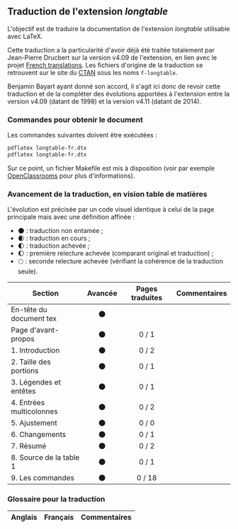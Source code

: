 ## Traduction de l'extension *longtable*

L'objectif est de traduire la documentation de l'extension *longtable* utilisable avec LaTeX. 

Cette traduction a la particularité d'avoir déjà été traitée totalement par Jean-Pierre Drucbert sur la version v4.09 de l'extension, en lien avec le projet [French translations](https://www.ctan.org/pkg/french-translations). Les fichiers d'origine de la traduction se retrouvent sur le site du [CTAN](https://www.ctan.org/tex-archive/info/french-translations/macros/latex/required/tools) sous les noms `f-longtable`.

Benjamin Bayart ayant donné son accord, il s'agit ici donc de revoir cette traduction et de la compléter des évolutions apportées à l'extension entre la version v4.09 (datant de 1998) et la version v4.11 (datant de 2014).

### Commandes pour obtenir le document

Les commandes suivantes doivent être exécutées :

```bash
pdflatex longtable-fr.dtx
pdflatex longtable-fr.dtx
```

Sur ce point, un fichier Makefile est mis à disposition (voir par exemple [OpenClassrooms](https://openclassrooms.com/courses/compilez-sous-gnu-linux#/id/r-1130480) pour plus d'informations).


### Avancement de la traduction, en vision table de matières

L'évolution est précisée par un code visuel identique à celui de la page principale mais avec une définition affinée :

- :new_moon: : traduction non entamée ;
- :waxing_crescent_moon: : traduction en cours ;
- :first_quarter_moon: : traduction achevée ;
- :waxing_gibbous_moon: : première relecture achevée (comparant original et traduction) ; 
- :full_moon: : seconde relecture achevée (vérifiant la cohérence de la traduction seule).

Section                       | Avancée                | Pages traduites | Commentaires 
----------------------------- | :--------------------: | :-------------: | -------------------------
En-tête du document tex       | :new_moon:             |                 |
Page d'avant-propos           | :new_moon:             | 0 / 1           | 
1. Introduction               | :new_moon:             | 0 / 2           |
2. Taille des portions        | :new_moon:             | 0 / 1           |
3. Légendes et entêtes        | :new_moon:             | 0 / 1           |
4. Entrées multicolonnes      | :new_moon:             | 0 / 2           |
5. Ajustement                 | :new_moon:             | 0 / 0           |
6. Changements                | :new_moon:             | 0 / 1           |
7. Résumé                     | :new_moon:             | 0 / 2           |
8. Source de la table 1       | :new_moon:             | 0 / 1           |
9. Les commandes              | :new_moon:             | 0 / 18          |


### Glossaire pour la traduction

Anglais                | Français                                       | Commentaires 
---------------------- | ---------------------------------------------- | -------------------------------

